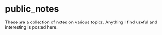 # public_notes
These are a collection of notes on various topics. Anything I find useful and interesting is posted here.
